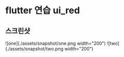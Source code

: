 # flutter 연습 ui_red

## 스크린샷
![one](./assets/snapshot/one.png width="200")
![two](./assets/snapshot/two.png width="200")